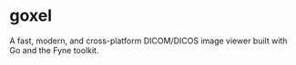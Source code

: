 # goxel
A fast, modern, and cross-platform DICOM/DICOS image viewer built with Go and the Fyne toolkit.
